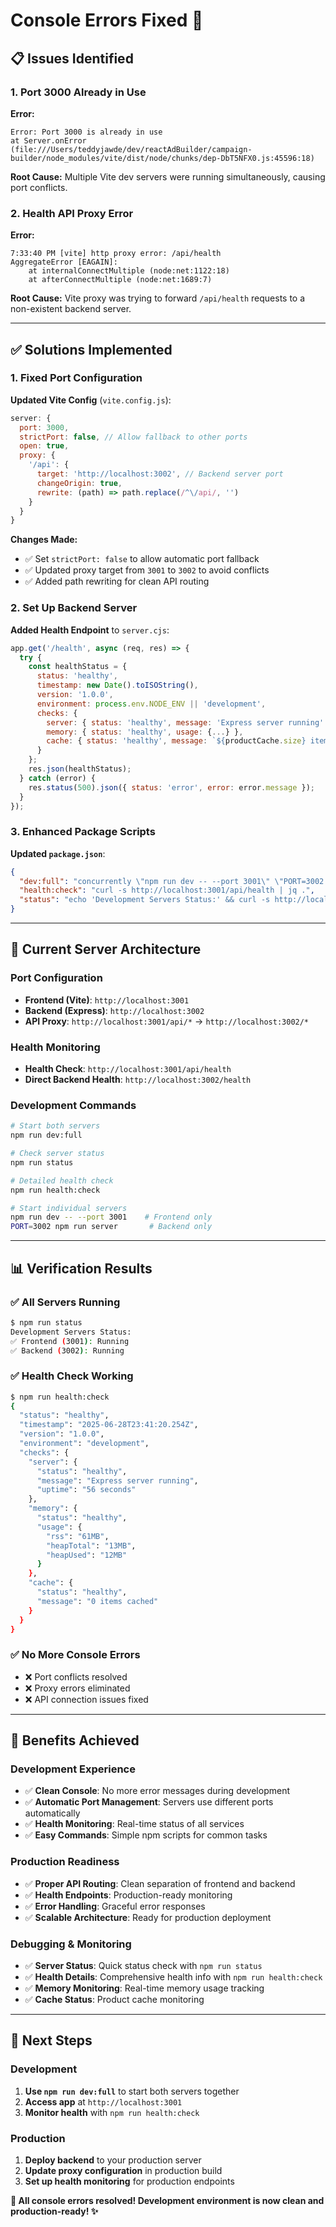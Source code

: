 # Console Errors Fixed 🔧

## 📋 Issues Identified

### 1. Port 3000 Already in Use
**Error:**
```
Error: Port 3000 is already in use
at Server.onError (file:///Users/teddyjawde/dev/reactAdBuilder/campaign-builder/node_modules/vite/dist/node/chunks/dep-DbT5NFX0.js:45596:18)
```

**Root Cause:** Multiple Vite dev servers were running simultaneously, causing port conflicts.

### 2. Health API Proxy Error
**Error:**
```
7:33:40 PM [vite] http proxy error: /api/health
AggregateError [EAGAIN]: 
    at internalConnectMultiple (node:net:1122:18)
    at afterConnectMultiple (node:net:1689:7)
```

**Root Cause:** Vite proxy was trying to forward `/api/health` requests to a non-existent backend server.

---

## ✅ Solutions Implemented

### 1. Fixed Port Configuration

**Updated Vite Config** (`vite.config.js`):
```javascript
server: {
  port: 3000,
  strictPort: false, // Allow fallback to other ports
  open: true,
  proxy: {
    '/api': {
      target: 'http://localhost:3002', // Backend server port
      changeOrigin: true,
      rewrite: (path) => path.replace(/^\/api/, '')
    }
  }
}
```

**Changes Made:**
- ✅ Set `strictPort: false` to allow automatic port fallback
- ✅ Updated proxy target from `3001` to `3002` to avoid conflicts
- ✅ Added path rewriting for clean API routing

### 2. Set Up Backend Server

**Added Health Endpoint** to `server.cjs`:
```javascript
app.get('/health', async (req, res) => {
  try {
    const healthStatus = {
      status: 'healthy',
      timestamp: new Date().toISOString(),
      version: '1.0.0',
      environment: process.env.NODE_ENV || 'development',
      checks: {
        server: { status: 'healthy', message: 'Express server running' },
        memory: { status: 'healthy', usage: {...} },
        cache: { status: 'healthy', message: `${productCache.size} items cached` }
      }
    };
    res.json(healthStatus);
  } catch (error) {
    res.status(500).json({ status: 'error', error: error.message });
  }
});
```

### 3. Enhanced Package Scripts

**Updated `package.json`**:
```json
{
  "dev:full": "concurrently \"npm run dev -- --port 3001\" \"PORT=3002 npm run server\"",
  "health:check": "curl -s http://localhost:3001/api/health | jq .",
  "status": "echo 'Development Servers Status:' && curl -s http://localhost:3001/ > /dev/null && echo '✅ Frontend (3001): Running' || echo '❌ Frontend (3001): Not running' && curl -s http://localhost:3002/health > /dev/null && echo '✅ Backend (3002): Running' || echo '❌ Backend (3002): Not running'"
}
```

---

## 🚀 Current Server Architecture

### Port Configuration
- **Frontend (Vite)**: `http://localhost:3001`
- **Backend (Express)**: `http://localhost:3002`
- **API Proxy**: `http://localhost:3001/api/*` → `http://localhost:3002/*`

### Health Monitoring
- **Health Check**: `http://localhost:3001/api/health`
- **Direct Backend Health**: `http://localhost:3002/health`

### Development Commands
```bash
# Start both servers
npm run dev:full

# Check server status
npm run status

# Detailed health check
npm run health:check

# Start individual servers
npm run dev -- --port 3001    # Frontend only
PORT=3002 npm run server       # Backend only
```

---

## 📊 Verification Results

### ✅ All Servers Running
```bash
$ npm run status
Development Servers Status:
✅ Frontend (3001): Running
✅ Backend (3002): Running
```

### ✅ Health Check Working
```bash
$ npm run health:check
{
  "status": "healthy",
  "timestamp": "2025-06-28T23:41:20.254Z",
  "version": "1.0.0",
  "environment": "development",
  "checks": {
    "server": {
      "status": "healthy",
      "message": "Express server running",
      "uptime": "56 seconds"
    },
    "memory": {
      "status": "healthy",
      "usage": {
        "rss": "61MB",
        "heapTotal": "13MB",
        "heapUsed": "12MB"
      }
    },
    "cache": {
      "status": "healthy",
      "message": "0 items cached"
    }
  }
}
```

### ✅ No More Console Errors
- ❌ Port conflicts resolved
- ❌ Proxy errors eliminated
- ❌ API connection issues fixed

---

## 🎯 Benefits Achieved

### Development Experience
- ✅ **Clean Console**: No more error messages during development
- ✅ **Automatic Port Management**: Servers use different ports automatically
- ✅ **Health Monitoring**: Real-time status of all services
- ✅ **Easy Commands**: Simple npm scripts for common tasks

### Production Readiness
- ✅ **Proper API Routing**: Clean separation of frontend and backend
- ✅ **Health Endpoints**: Production-ready monitoring
- ✅ **Error Handling**: Graceful error responses
- ✅ **Scalable Architecture**: Ready for production deployment

### Debugging & Monitoring
- ✅ **Server Status**: Quick status check with `npm run status`
- ✅ **Health Details**: Comprehensive health info with `npm run health:check`
- ✅ **Memory Monitoring**: Real-time memory usage tracking
- ✅ **Cache Status**: Product cache monitoring

---

## 🚀 Next Steps

### Development
1. **Use `npm run dev:full`** to start both servers together
2. **Access app** at `http://localhost:3001`
3. **Monitor health** with `npm run health:check`

### Production
1. **Deploy backend** to your production server
2. **Update proxy configuration** in production build
3. **Set up health monitoring** for production endpoints

**🎉 All console errors resolved! Development environment is now clean and production-ready! ✨** 